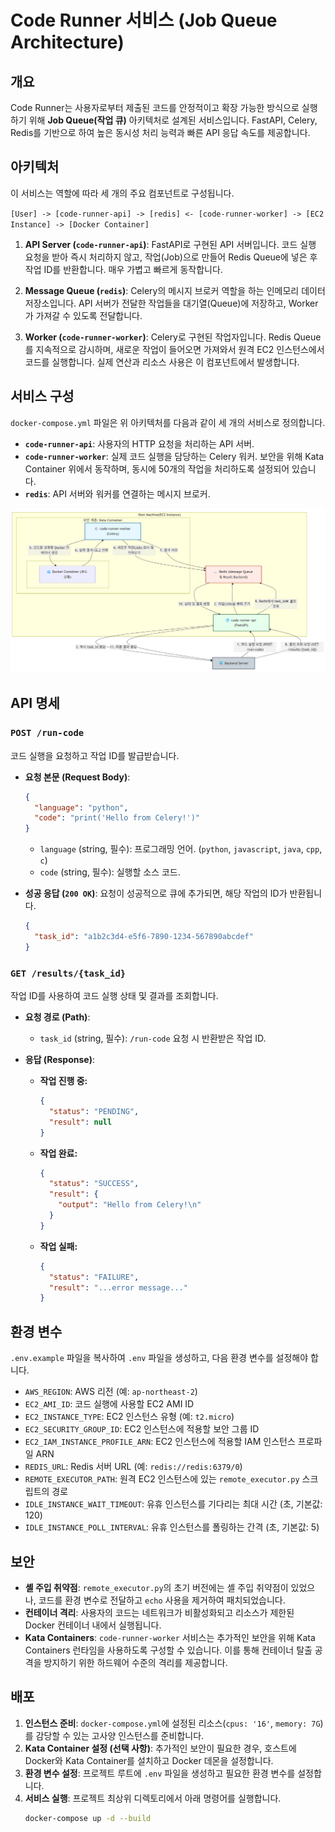 # Code Runner 서비스 (Job Queue Architecture)

## 개요

Code Runner는 사용자로부터 제출된 코드를 안정적이고 확장 가능한 방식으로 실행하기 위해 **Job Queue(작업 큐)** 아키텍처로 설계된 서비스입니다. FastAPI, Celery, Redis를 기반으로 하여 높은 동시성 처리 능력과 빠른 API 응답 속도를 제공합니다.

## 아키텍처

이 서비스는 역할에 따라 세 개의 주요 컴포넌트로 구성됩니다.

`[User] -> [code-runner-api] -> [redis] <- [code-runner-worker] -> [EC2 Instance] -> [Docker Container]`

1.  **API Server (`code-runner-api`)**: FastAPI로 구현된 API 서버입니다. 코드 실행 요청을 받아 즉시 처리하지 않고, 작업(Job)으로 만들어 Redis Queue에 넣은 후 작업 ID를 반환합니다. 매우 가볍고 빠르게 동작합니다.

2.  **Message Queue (`redis`)**: Celery의 메시지 브로커 역할을 하는 인메모리 데이터 저장소입니다. API 서버가 전달한 작업들을 대기열(Queue)에 저장하고, Worker가 가져갈 수 있도록 전달합니다.

3.  **Worker (`code-runner-worker`)**: Celery로 구현된 작업자입니다. Redis Queue를 지속적으로 감시하며, 새로운 작업이 들어오면 가져와서 원격 EC2 인스턴스에서 코드를 실행합니다. 실제 연산과 리소스 사용은 이 컴포넌트에서 발생합니다.

## 서비스 구성

`docker-compose.yml` 파일은 위 아키텍처를 다음과 같이 세 개의 서비스로 정의합니다.

-   **`code-runner-api`**: 사용자의 HTTP 요청을 처리하는 API 서버.
-   **`code-runner-worker`**: 실제 코드 실행을 담당하는 Celery 워커. 보안을 위해 Kata Container 위에서 동작하며, 동시에 50개의 작업을 처리하도록 설정되어 있습니다.
-   **`redis`**: API 서버와 워커를 연결하는 메시지 브로커.

![alt text](mermaid-diagram-2025-08-21-131212.png)

## API 명세

### `POST /run-code`

코드 실행을 요청하고 작업 ID를 발급받습니다.

-   **요청 본문 (Request Body)**:
    ```json
    {
      "language": "python",
      "code": "print('Hello from Celery!')"
    }
    ```
    -   `language` (string, 필수): 프로그래밍 언어. (`python`, `javascript`, `java`, `cpp`, `c`)
    -   `code` (string, 필수): 실행할 소스 코드.

-   **성공 응답 (`200 OK`)**:
    요청이 성공적으로 큐에 추가되면, 해당 작업의 ID가 반환됩니다.
    ```json
    {
      "task_id": "a1b2c3d4-e5f6-7890-1234-567890abcdef"
    }
    ```

### `GET /results/{task_id}`

작업 ID를 사용하여 코드 실행 상태 및 결과를 조회합니다.

-   **요청 경로 (Path)**:
    -   `task_id` (string, 필수): `/run-code` 요청 시 반환받은 작업 ID.

-   **응답 (Response)**:
    -   **작업 진행 중:**
        ```json
        {
          "status": "PENDING",
          "result": null
        }
        ```
    -   **작업 완료:**
        ```json
        {
          "status": "SUCCESS",
          "result": {
            "output": "Hello from Celery!\n"
          }
        }
        ```
    -   **작업 실패:**
        ```json
        {
          "status": "FAILURE",
          "result": "...error message..."
        }
        ```

## 환경 변수

`.env.example` 파일을 복사하여 `.env` 파일을 생성하고, 다음 환경 변수를 설정해야 합니다.

- `AWS_REGION`: AWS 리전 (예: `ap-northeast-2`)
- `EC2_AMI_ID`: 코드 실행에 사용할 EC2 AMI ID
- `EC2_INSTANCE_TYPE`: EC2 인스턴스 유형 (예: `t2.micro`)
- `EC2_SECURITY_GROUP_ID`: EC2 인스턴스에 적용할 보안 그룹 ID
- `EC2_IAM_INSTANCE_PROFILE_ARN`: EC2 인스턴스에 적용할 IAM 인스턴스 프로파일 ARN
- `REDIS_URL`: Redis 서버 URL (예: `redis://redis:6379/0`)
- `REMOTE_EXECUTOR_PATH`: 원격 EC2 인스턴스에 있는 `remote_executor.py` 스크립트의 경로
- `IDLE_INSTANCE_WAIT_TIMEOUT`: 유휴 인스턴스를 기다리는 최대 시간 (초, 기본값: 120)
- `IDLE_INSTANCE_POLL_INTERVAL`: 유휴 인스턴스를 폴링하는 간격 (초, 기본값: 5)

## 보안

- **셸 주입 취약점**: `remote_executor.py`의 초기 버전에는 셸 주입 취약점이 있었으나, 코드를 환경 변수로 전달하고 `echo` 사용을 제거하여 패치되었습니다.
- **컨테이너 격리**: 사용자의 코드는 네트워크가 비활성화되고 리소스가 제한된 Docker 컨테이너 내에서 실행됩니다.
- **Kata Containers**: `code-runner-worker` 서비스는 추가적인 보안을 위해 Kata Containers 런타임을 사용하도록 구성할 수 있습니다. 이를 통해 컨테이너 탈출 공격을 방지하기 위한 하드웨어 수준의 격리를 제공합니다.


## 배포

1.  **인스턴스 준비**: `docker-compose.yml`에 설정된 리소스(`cpus: '16'`, `memory: 7G`)를 감당할 수 있는 고사양 인스턴스를 준비합니다.
2.  **Kata Container 설정 (선택 사항)**: 추가적인 보안이 필요한 경우, 호스트에 Docker와 Kata Container를 설치하고 Docker 데몬을 설정합니다.
3.  **환경 변수 설정**: 프로젝트 루트에 `.env` 파일을 생성하고 필요한 환경 변수를 설정합니다.
4.  **서비스 실행**: 프로젝트 최상위 디렉토리에서 아래 명령어를 실행합니다.
    ```bash
    docker-compose up -d --build
    ```